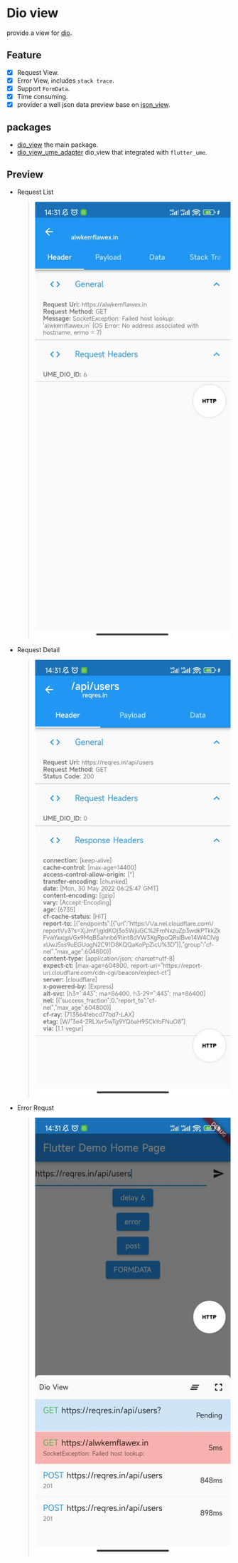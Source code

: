 # Dio view

provide a view for [dio](https://github.com/flutterchina/dio).

## Feature

- [x] Request View.
- [x] Error View, includes `stack trace`.
- [x] Support `FormData`.
- [x] Time consuming.
- [x] provider a well json data preview base on [json_view](https://github.com/laiiihz/json_view).

## packages

* [dio_view](packages/dio_view) the main package.
* [dio_view_ume_adapter](packages/dio_view_ume_adapter) dio_view that integrated with `flutter_ume`.


## Preview

* Request List
    > ![request list](screenshot/2.webp)
* Request Detail 
    > ![get request](screenshot/1.webp)
* Error Requst 
    > ![error request](screenshot/3.webp)